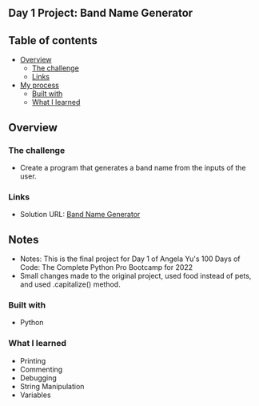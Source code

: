 ## Day 1 Project: Band Name Generator

## Table of contents

- [Overview](#overview)
  - [The challenge](#the-challenge)
  - [Links](#links)
- [My process](#my-process)
  - [Built with](#built-with)
  - [What I learned](#what-i-learned)

## Overview

### The challenge

- Create a program that generates a band name from the inputs of the user.

### Links

- Solution URL: [Band Name Generator](https://replit.com/@appbrewery/band-name-generator-end)

## Notes

- Notes: This is the final project for Day 1 of Angela Yu's 100 Days of Code: The Complete Python Pro Bootcamp for 2022 
- Small changes made to the original project, used food instead of pets, and used .capitalize() method. 

### Built with

- Python


### What I learned
- Printing
- Commenting
- Debugging
- String Manipulation
- Variables 